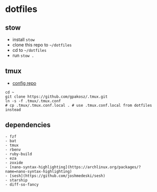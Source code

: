 # dotfiles

## stow

- install `stow`
- clone this repo to `~/dotfiles`
- cd to `~/dotfiles`
- run `stow .`

## tmux

- [config repo](https://github.com/gpakosz/.tmux)

```shell
cd ~
git clone https://github.com/gpakosz/.tmux.git
ln -s -f .tmux/.tmux.conf
# cp .tmux/.tmux.conf.local . # use .tmux.conf.local from dotfiles instead
```

## dependencies

```shell
- fzf
- bat
- tmux
- rbenv
- ruby-build
- eza
- zoxide
- [nano-syntax-highlighting](https://archlinux.org/packages/?name=nano-syntax-highlighting)
- [sesh](https://github.com/joshmedeski/sesh)
- starship
- diff-so-fancy
```
